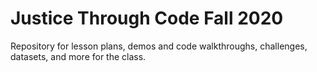 # Justice Through Code Fall 2020

Repository for lesson plans, demos and code walkthroughs, challenges, datasets, and more for the class.
